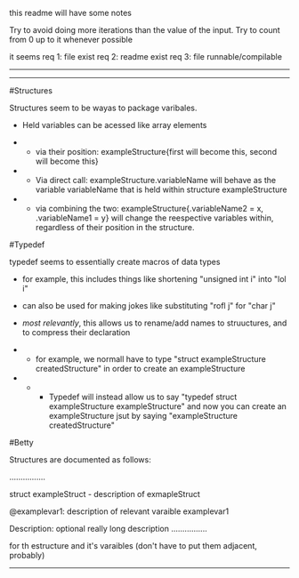 this readme will have some notes

Try to avoid doing more iterations than the value of the input.
Try to count from 0 up to it whenever possible

it seems 
req 1: file exist
req 2: readme exist
req 3: file runnable/compilable

----
---

#Structures

Structures seem to be wayas to package varibales.

- Held variables can be acessed like array elements

- - via their position: exampleStructure{first will become this, second will become this}

- - Via direct call: exampleStructure.variableName will behave as the variable variableName that is held within structure exampleStructure

- - via combining the two: exampleStructure{.variableName2 = x, .variableName1 = y} will change the reespective variables within, regardless of their position in the structure.


#Typedef

typedef seems to essentially create macros of data types

- for example, this includes things like shortening "unsigned int i" into "lol i"

- can also be used for making jokes like substituting "rofl j" for "char j"

- *most relevantly*, this allows us to rename/add names to struuctures, and to compress their declaration

- - for example, we normall have to type "struct exampleStructure createdStructure" in order to create an exampleStructure

- - - Typedef will instead allow us to say "typedef struct exampleStructure exampleStructure" and now you can create an exampleStructure jsut by saying "exampleStructure createdStructure"

#Betty

Structures are documented as follows:

................

struct exampleStruct - description of exmapleStruct

@examplevar1: description of relevant varaible examplevar1

Description: optional really long description
................

for th estructure and it's varaibles (don't have to put them adjacent, probably)


----




